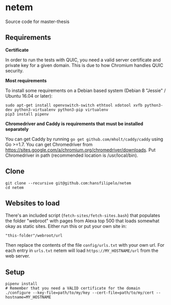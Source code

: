 # netem
Source code for master-thesis

## Requirements

**Certificate**

In order to run the tests with QUIC, you need a valid server certificate and private key for a given domain. This is due to how Chromium handles QUIC security.

**Most requirements**

To install some requirements on a Debian based system (Debian 8 "Jessie" / Ubuntu 16.04 or later):

```
sudo apt-get install openvswitch-switch ethtool xdotool xvfb python3-dev python3-virtualenv python3-pip virtualenv
pip3 install pipenv
```

**Chromedriver and Caddy is requirements that must be installed separately**

You can get Caddy by running `go get github.com/mholt/caddy/caddy` using Go >=1.7. You can get Chromedriver from https://sites.google.com/a/chromium.org/chromedriver/downloads. Put Chromedriver in path (recommended location is /usr/local/bin).

## Clone

```
git clone --recursive git@github.com:hansfilipelo/netem
cd netem
```

## Websites to load

There's an included script (`fetch-sites/fetch-sites.bash`) that populates the folder "webroot" with pages from Alexa top 500 that loads somewhat okay as static sites. Either run this or put your own site in:

```
"this-folder"/webroot/url
```

Then replace the contents of the file `config/urls.txt` with your own url. For each entry in `urls.txt` netem will load `https://MY_HOSTNAME/url` from the web server.

## Setup

```
pipenv install
# Remember that you need a VALID certificate for the domain
./configure --key-file=path/to/my/key --cert-file=path/to/my/cert --hostname=MY_HOSTNAME
```



